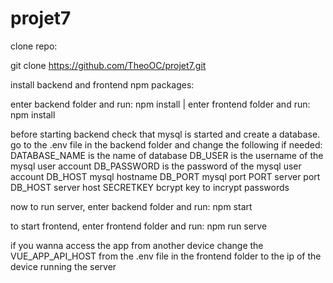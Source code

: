 # projet7

clone repo:

git clone https://github.com/TheoOC/projet7.git

install backend and frontend npm packages:

enter backend folder and run: npm install
|
enter frontend folder and run: npm install

before starting backend check that mysql is started and create a database.
go to the .env file in the backend folder and change the following if needed:
DATABASE_NAME is the name of database
DB_USER is the username of the mysql user account
DB_PASSWORD is the password of the mysql user account
DB_HOST mysql hostname
DB_PORT mysql port
PORT server port
DB_HOST server host
SECRETKEY bcrypt key to incrypt passwords

now to run server, enter backend folder and run: npm start

to start frontend, enter frontend folder and run: npm run serve

if you wanna access the app from another device change the VUE_APP_API_HOST from the .env file in the frontend folder to the ip of the device running the server
